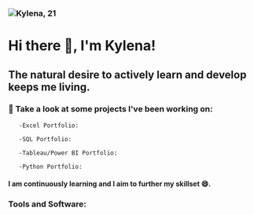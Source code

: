 

### ![Kylena, 21](https://github.com/kylenaaa/kylenaaa/assets/109061484/d5c89c76-98fe-4df8-9198-77d1c2ae1442)
# Hi there 👋, I'm Kylena!
## The natural desire to actively learn and develop keeps me living.

### 🌱 Take a look at some projects I've been working on:

       -Excel Portfolio:

       -SQL Portfolio:

       -Tableau/Power BI Portfolio:

       -Python Portfolio:

#### I am continuously learning and I aim to further my skillset 😄.

### Tools and Software:

<!--
**kylenaaa/kylenaaa** is a ✨ _special_ ✨ repository because its `README.md` (this file) appears on your GitHub profile.

Here are some ideas to get you started:

- 🔭 I’m currently working on ...
- 🌱 I’m currently learning ...
- 👯 I’m looking to collaborate on ...
- 🤔 I’m looking for help with ...
- 💬 Ask me about ...
- 📫 How to reach me: ...
- 😄 Pronouns: ...
- ⚡ Fun fact: ...
-->
